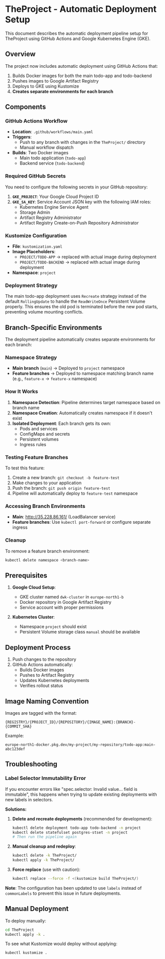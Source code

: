 # TheProject - Automatic Deployment Setup

This document describes the automatic deployment pipeline setup for TheProject using GitHub Actions and Google Kubernetes Engine (GKE).

## Overview

The project now includes automatic deployment using GitHub Actions that:
1. Builds Docker images for both the main todo-app and todo-backend
2. Pushes images to Google Artifact Registry
3. Deploys to GKE using Kustomize
4. **Creates separate environments for each branch**

## Components

### GitHub Actions Workflow
- **Location**: `.github/workflows/main.yaml`
- **Triggers**: 
  - Push to any branch with changes in the `TheProject/` directory
  - Manual workflow dispatch
- **Builds**: Two Docker images
  - Main todo application (`todo-app`)
  - Backend service (`todo-backend`)

### Required GitHub Secrets

You need to configure the following secrets in your GitHub repository:

1. **`GKE_PROJECT`**: Your Google Cloud Project ID
2. **`GKE_SA_KEY`**: Service Account JSON key with the following IAM roles:
   - Kubernetes Engine Service Agent
   - Storage Admin
   - Artifact Registry Administrator
   - Artifact Registry Create-on-Push Repository Administrator

### Kustomize Configuration

- **File**: `kustomization.yaml`
- **Image Placeholders**: 
  - `PROJECT/TODO-APP` → replaced with actual image during deployment
  - `PROJECT/TODO-BACKEND` → replaced with actual image during deployment
- **Namespace**: `project`

### Deployment Strategy

The main todo-app deployment uses `Recreate` strategy instead of the default `RollingUpdate` to handle the `ReadWriteOnce` Persistent Volume properly. This ensures the old pod is terminated before the new pod starts, preventing volume mounting conflicts.

## Branch-Specific Environments

The deployment pipeline automatically creates separate environments for each branch:

### Namespace Strategy
- **Main branch** (`main`) → Deployed to `project` namespace
- **Feature branches** → Deployed to namespace matching branch name (e.g., `feature-x` → `feature-x` namespace)

### How It Works
1. **Namespace Detection**: Pipeline determines target namespace based on branch name
2. **Namespace Creation**: Automatically creates namespace if it doesn't exist
3. **Isolated Deployment**: Each branch gets its own:
   - Pods and services
   - ConfigMaps and secrets  
   - Persistent volumes
   - Ingress rules

### Testing Feature Branches
To test this feature:
1. Create a new branch: `git checkout -b feature-test`
2. Make changes to your application
3. Push the branch: `git push origin feature-test`
4. Pipeline will automatically deploy to `feature-test` namespace

### Accessing Branch Environments
- **Main**: http://35.228.86.161/ (LoadBalancer service)
- **Feature branches**: Use `kubectl port-forward` or configure separate ingress

### Cleanup
To remove a feature branch environment:
```bash
kubectl delete namespace <branch-name>
```

## Prerequisites

1. **Google Cloud Setup**:
   - GKE cluster named `dwk-cluster` in `europe-north1-b`
   - Docker repository in Google Artifact Registry
   - Service account with proper permissions

2. **Kubernetes Cluster**:
   - Namespace `project` should exist
   - Persistent Volume storage class `manual` should be available

## Deployment Process

1. Push changes to the repository
2. GitHub Actions automatically:
   - Builds Docker images
   - Pushes to Artifact Registry  
   - Updates Kubernetes deployments
   - Verifies rollout status

## Image Naming Convention

Images are tagged with the format:
```
{REGISTRY}/{PROJECT_ID}/{REPOSITORY}/{IMAGE_NAME}:{BRANCH}-{COMMIT_SHA}
```

Example:
```
europe-north1-docker.pkg.dev/my-project/my-repository/todo-app:main-abc123def
```

## Troubleshooting

### Label Selector Immutability Error

If you encounter errors like "spec.selector: Invalid value... field is immutable", this happens when trying to update existing deployments with new labels in selectors.

**Solutions:**

1. **Delete and recreate deployments** (recommended for development):
   ```bash
   kubectl delete deployment todo-app todo-backend -n project
   kubectl delete statefulset postgres-stset -n project
   # Then run the pipeline again
   ```

2. **Manual cleanup and redeploy**:
   ```bash
   kubectl delete -k TheProject/
   kubectl apply -k TheProject/
   ```

3. **Force replace** (use with caution):
   ```bash
   kubectl replace --force -f <(kustomize build TheProject/)
   ```

**Note**: The configuration has been updated to use `labels` instead of `commonLabels` to prevent this issue in future deployments.

## Manual Deployment

To deploy manually:
```bash
cd TheProject
kubectl apply -k .
```

To see what Kustomize would deploy without applying:
```bash
kubectl kustomize .
``` 